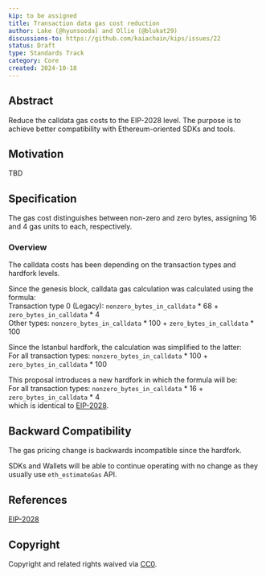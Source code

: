 ```yaml
---
kip: to be assigned
title: Transaction data gas cost reduction
author: Lake (@hyunsooda) and Ollie (@blukat29)
discussions-to: https://github.com/kaiachain/kips/issues/22
status: Draft
type: Standards Track
category: Core
created: 2024-10-18
---
```


## Abstract

Reduce the calldata gas costs to the EIP-2028 level. The purpose is to achieve better compatibility with Ethereum-oriented SDKs and tools.

## Motivation

TBD

## Specification

The gas cost distinguishes between non-zero and zero bytes, assigning 16 and 4 gas units to each, respectively.

### Overview

The calldata costs has been depending on the transaction types and hardfork levels.

Since the genesis block, calldata gas calculation was calculated using the formula:  
Transaction type 0 (Legacy):
`nonzero_bytes_in_calldata` * 68 + `zero_bytes_in_calldata` * 4  
Other types:
`nonzero_bytes_in_calldata` * 100 + `zero_bytes_in_calldata` * 100

Since the Istanbul hardfork, the calculation was simplified to the latter:  
For all transaction types: `nonzero_bytes_in_calldata` * 100 + `zero_bytes_in_calldata` * 100  

This proposal introduces a new hardfork in which the formula will be:  
For all transaction types: `nonzero_bytes_in_calldata` * 16 + `zero_bytes_in_calldata` * 4  
which is identical to [EIP-2028](https://eips.ethereum.org/EIPS/eip-2028).

## Backward Compatibility

The gas pricing change is backwards incompatible since the hardfork.

SDKs and Wallets will be able to continue operating with no change as they usually use `eth_estimateGas` API.

## References
[EIP-2028](https://eips.ethereum.org/EIPS/eip-2028)

## Copyright

Copyright and related rights waived via [CC0](https://creativecommons.org/publicdomain/zero/1.0/).
